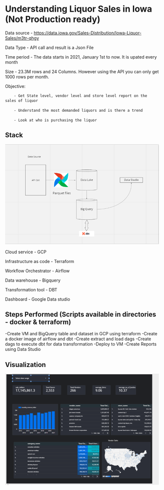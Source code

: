 # Understanding Liquor Sales in Iowa (Not Production ready)

Data source - https://data.iowa.gov/Sales-Distribution/Iowa-Liquor-Sales/m3tr-qhgy

Data Type - API call and result is a Json File

Time period - The data starts in 2021, January 1st to now. It is upated every month

Size - 23.3M rows and 24 Columns. However using the API you can only get 1000 rows per month.

Objective: 

        - Get State level, vendor level and store level report on the sales of liquor

        - Understand the most demanded liquors and is there a trend

        - Look at who is purchasing the liquor

## Stack
![Alt text](image/iowa_arch.PNG?raw=true "Visualization")

Cloud service - GCP

Infrastructure as code - Terraform

Workflow Orchestrator - Airflow

Data warehouse - Bigquery

Transformation tool - DBT

Dashboard - Google Data studio

## Steps Performed (Scripts available in directories - docker & terraform)
-Create VM and BigQuery table and dataset in GCP using terraform
-Create a docker image of airflow and dbt
-Create extract and load dags
-Create dags to execute dbt for data transformation
-Deploy to VM
-Create Reports using Data Studio

## Visualization
![Alt text](image/iowa.PNG?raw=true "Visualization")


